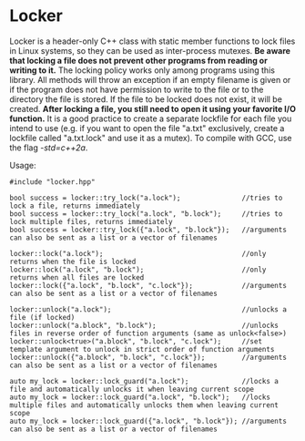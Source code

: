 # Locker

Locker is a header-only C++ class with static member functions to lock files in Linux systems, so they can be used as inter-process mutexes. **Be aware that locking a file does not prevent other programs from reading or writing to it.** The locking policy works only among programs using this library. All methods will throw an exception if an empty filename is given or if the program does not have permission to write to the file or to the directory the file is stored. If the file to be locked does not exist, it will be created. **After locking a file, you still need to open it using your favorite I/O function.** It is a good practice to create a separate lockfile for each file you intend to use (e.g. if you want to open the file "a.txt" exclusively, create a lockfile called "a.txt.lock" and use it as a mutex). To compile with GCC, use the flag *-std=c++2a*.

Usage:

    #include "locker.hpp"

    bool success = locker::try_lock("a.lock");               //tries to lock a file, returns immediately
    bool success = locker::try_lock("a.lock", "b.lock");     //tries to lock multiple files, returns immediately
    bool success = locker::try_lock({"a.lock", "b.lock"});   //arguments can also be sent as a list or a vector of filenames

    locker::lock("a.lock");                                  //only returns when the file is locked
    locker::lock("a.lock", "b.lock");                        //only returns when all files are locked
    locker::lock({"a.lock", "b.lock", "c.lock"});            //arguments can also be sent as a list or a vector of filenames

    locker::unlock("a.lock");                                //unlocks a file (if locked)
    locker::unlock("a.block", "b.lock");                     //unlocks files in reverse order of function arguments (same as unlock<false>)
    locker::unlock<true>("a.block", "b.lock", "c.lock");     //set template argument to unlock in strict order of function arguments
    locker::unlock({"a.block", "b.lock", "c.lock"});         //arguments can also be sent as a list or a vector of filenames

    auto my_lock = locker::lock_guard("a.lock");             //locks a file and automatically unlocks it when leaving current scope
    auto my_lock = locker::lock_guard("a.lock", "b.lock");   //locks multiple files and automatically unlocks them when leaving current scope
    auto my_lock = locker::lock_guard({"a.lock", "b.lock"}); //arguments can also be sent as a list or a vector of filenames
